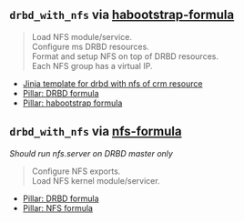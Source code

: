 ``drbd_with_nfs`` via [habootstrap-formula](https://github.com/SUSE/habootstrap-formula.git)
-------------------
> Load NFS module/service.\
> Configure ms DRBD resources.\
> Format and setup NFS on top of DRBD resources.\
> Each NFS group has a virtual IP.


* [Jinja template for drbd with nfs of crm resource](./with_pacemaker/drbd_with_nfs_crm.j2)
* [Pillar: DRBD formula](./pillar.example.drbd)
* [Pillar: habootstrap formula](./with_pacemaker/pillar.example.cluster)


``drbd_with_nfs`` via [nfs-formula](https://github.com/saltstack-formulas/nfs-formula)
-------------------
*Should run nfs.server on DRBD master only*

> Configure NFS exports.\
> Load NFS kernel module/servicer.


* [Pillar: DRBD formula](./pillar.example.drbd)
* [Pillar: NFS formula](./with_pacemakerout/pillar.example.nfs)
